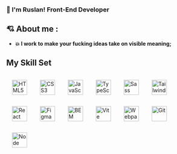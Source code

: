 ### 👋 I'm Ruslan! Front-End Developer

## 💘 About me :

- **💥 I work to make your fucking ideas take on visible meaning;**
   

## My Skill Set

<div align="inline">  
<a href="https://developer.mozilla.org/ru/docs/Web/HTML" target="_blank"><img style="margin: 15px" src="https://profilinator.rishav.dev/skills-assets/html5-original-wordmark.svg" alt="HTML5" height="40" /></a>
<a href="https://developer.mozilla.org/en-US/docs/Web/CSS" target="_blank"><img style="margin: 15px" src="https://profilinator.rishav.dev/skills-assets/css3-original-wordmark.svg" alt="CSS3" height="40" /></a>
<a href="https://developer.mozilla.org/ru/docs/Web/JavaScript" target="_blank"><img style="margin: 15px" src="https://profilinator.rishav.dev/skills-assets/javascript-original.svg" alt="JavaScript" height="40" /></a>
<a href="https://www.typescriptlang.org" target="_blank"><img style="margin: 15px" src="https://profilinator.rishav.dev/skills-assets/typescript-original.svg" alt="TypeScript" height="40" /></a>
<a href="https://sass-lang.com" target="_blank"><img style="margin: 15px" src="https://profilinator.rishav.dev/skills-assets/sass-original.svg" alt="Sass" height="40" /></a>
<a href="https://tailwindcss.com/" target="_blank"><img style="margin: 15px" src="https://profilinator.rishav.dev/skills-assets/tailwindcss.svg" alt="Tailwind" height="40" /></a>
<a href="https://ru.reactjs.org/" target="_blank"><img style="margin: 15px" src="https://profilinator.rishav.dev/skills-assets/react-original-wordmark.svg" alt="React" height="40" /></a>
<a href="https://www.figma.com/" target="_blank"><img style="margin: 15px" src="https://profilinator.rishav.dev/skills-assets/figma-icon.svg" alt="Figma" height="40" /></a>
<a href="https://ru.bem.info/" target="_blank"><img style="margin: 15px" src="https://profilinator.rishav.dev/skills-assets/bem.svg" alt="BEM" height="40" /></a>
<a href="https://vitejs.dev/" target="_blank"><img style="margin: 15px" src="https://vitejs.dev/logo.svg" alt="Vite" height="40" /></a>
<a href="https://webpack.js.org/" target="_blank"><img style="margin: 15px" src="https://profilinator.rishav.dev/skills-assets/webpack-original.svg" alt="Webpack" height="40" /></a>
<a href="https://git-scm.com/" target="_blank"><img style="margin: 15px" src="https://profilinator.rishav.dev/skills-assets/git-scm-icon.svg" alt="Git" height="40" /></a> 
<a href="https://nodejs.org/" target="_blank"><img style="margin: 15px" src="https://profilinator.rishav.dev/skills-assets/nodejs-original-wordmark.svg" alt="Node" height="40" /></a>
</div>
